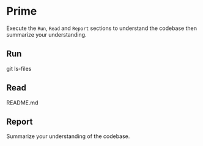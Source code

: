 # Prime

Execute the `Run`, `Read` and `Report` sections to understand the codebase then summarize your understanding.

## Run

git ls-files

## Read

README.md

## Report

Summarize your understanding of the codebase.
